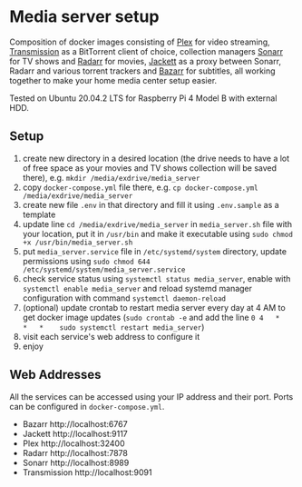 # Media server setup

Composition of docker images consisting of [Plex](https://www.plex.tv) for video streaming, [Transmission](https://transmissionbt.com) as a BitTorrent client of choice, collection managers [Sonarr](https://sonarr.tv) for TV shows and [Radarr](https://radarr.video) for movies, [Jackett](https://github.com/Jackett/Jackett) as a proxy between Sonarr, Radarr and various torrent trackers and [Bazarr](https://www.bazarr.media/) for subtitles, all working together to make your home media center setup easier.

Tested on Ubuntu 20.04.2 LTS for Raspberry Pi 4 Model B with external HDD.

## Setup

1. create new directory in a desired location (the drive needs to have a lot of free space as your movies and TV shows collection will be saved there), e.g. `mkdir /media/exdrive/media_server`
2. copy `docker-compose.yml` file there, e.g. `cp docker-compose.yml /media/exdrive/media_server`
3. create new file `.env` in that directory and fill it using `.env.sample` as a template
4. update line `cd /media/exdrive/media_server` in `media_server.sh` file with your location, put it in `/usr/bin` and make it executable using `sudo chmod +x /usr/bin/media_server.sh`
5. put `media_server.service` file in `/etc/systemd/system` directory, update permissions using `sudo chmod 644 /etc/systemd/system/media_server.service`
6. check service status using `systemctl status media_server`, enable with `systemctl enable media_server` and reload systemd manager configuration with command `systemctl daemon-reload`
7. (optional) update crontab to restart media server every day at 4 AM to get docker image updates (`sudo crontab -e` and add the line `0 4   *   *   *    sudo systemctl restart media_server`)
8. visit each service's web address to configure it
9. enjoy

## Web Addresses

All the services can be accessed using your IP address and their port. Ports can be configured in `docker-compose.yml`.

- Bazarr http://localhost:6767
- Jackett http://localhost:9117
- Plex http://localhost:32400
- Radarr http://localhost:7878
- Sonarr http://localhost:8989
- Transmission http://localhost:9091
